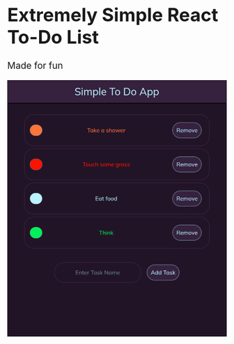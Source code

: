 <h1 style="font-size: 3em">Extremely Simple React To-Do List</h1>
<p style="font-size: 1.5em">Made for fun</p>
<img alt="le screenshot" src="img.png">